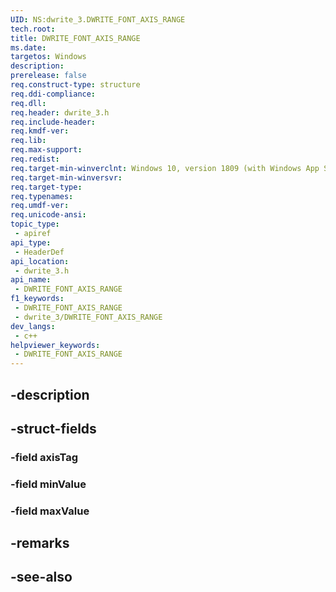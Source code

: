 ```yaml
---
UID: NS:dwrite_3.DWRITE_FONT_AXIS_RANGE
tech.root: 
title: DWRITE_FONT_AXIS_RANGE
ms.date: 
targetos: Windows
description: 
prerelease: false
req.construct-type: structure
req.ddi-compliance: 
req.dll: 
req.header: dwrite_3.h
req.include-header: 
req.kmdf-ver: 
req.lib: 
req.max-support: 
req.redist: 
req.target-min-winverclnt: Windows 10, version 1809 (with Windows App SDK 0.5 or later)
req.target-min-winversvr: 
req.target-type: 
req.typenames: 
req.umdf-ver: 
req.unicode-ansi: 
topic_type:
 - apiref
api_type:
 - HeaderDef
api_location:
 - dwrite_3.h
api_name:
 - DWRITE_FONT_AXIS_RANGE
f1_keywords:
 - DWRITE_FONT_AXIS_RANGE
 - dwrite_3/DWRITE_FONT_AXIS_RANGE
dev_langs:
 - c++
helpviewer_keywords:
 - DWRITE_FONT_AXIS_RANGE
---
```


## -description

## -struct-fields

### -field axisTag

### -field minValue

### -field maxValue

## -remarks

## -see-also

